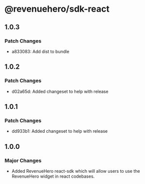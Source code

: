 # @revenuehero/sdk-react

## 1.0.3

### Patch Changes

- a833083: Add dist to bundle

## 1.0.2

### Patch Changes

- d02a65d: Added changeset to help with release

## 1.0.1

### Patch Changes

- dd933b1: Added changeset to help with release

## 1.0.0

### Major Changes

- Added RevenueHero react-sdk which will allow users to use the RevenueHero widget in react codebases.
